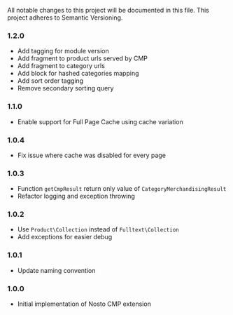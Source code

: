 All notable changes to this project will be documented in this file. This project adheres to Semantic Versioning.

### 1.2.0
* Add tagging for module version
* Add fragment to product urls served by CMP
* Add fragment to category urls
* Add block for hashed categories mapping
* Add sort order tagging
* Remove secondary sorting query 

### 1.1.0
* Enable support for Full Page Cache using cache variation

### 1.0.4
* Fix issue where cache was disabled for every page 

### 1.0.3
* Function `getCmpResult` return only value of `CategoryMerchandisingResult`
* Refactor logging and exception throwing 

### 1.0.2
* Use `Product\Collection` instead of `Fulltext\Collection`
* Add exceptions for easier debug

### 1.0.1
* Update naming convention

### 1.0.0
* Initial implementation of Nosto CMP extension
